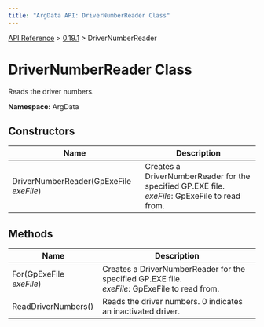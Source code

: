 ```yaml
---
title: "ArgData API: DriverNumberReader Class"
---
```


[API Reference](/argdata/api/) &gt; [0.19.1](/argdata/api/0.19.1/) &gt; DriverNumberReader

# DriverNumberReader Class

Reads the driver numbers.

**Namespace:** ArgData

## Constructors

<table class="table table-bordered table-striped ">
<thead>
  <tr>
    <th>Name</th>
    <th>Description</th>
  </tr>
</thead>
<tbody>
  <tr>
    <td>DriverNumberReader(GpExeFile <em>exeFile</em>)</td>
    <td>Creates a DriverNumberReader for the specified GP.EXE file.<br /><em>exeFile</em>: GpExeFile to read from.<br /></td>
  </tr>
</tbody>
</table>


## Methods

<table class="table table-bordered table-striped ">
<thead>
  <tr>
    <th>Name</th>
    <th>Description</th>
  </tr>
</thead>
<tbody>
  <tr>
    <td>For(GpExeFile <em>exeFile</em>)</td>
    <td>Creates a DriverNumberReader for the specified GP.EXE file.<br /><em>exeFile</em>: GpExeFile to read from.<br /></td>
  </tr>
  <tr>
    <td>ReadDriverNumbers()</td>
    <td>Reads the driver numbers. 0 indicates an inactivated driver.</td>
  </tr>
</tbody>
</table>



